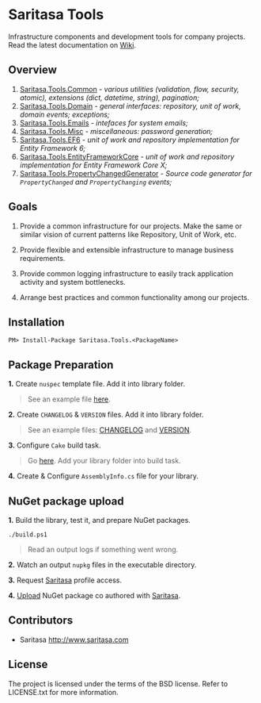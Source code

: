 Saritasa Tools
==============

Infrastructure components and development tools for company projects. Read the latest documentation on [Wiki](https://github.com/saritasa-nest/saritasa-dotnet-tools/wiki).

Overview
--------

1. [Saritasa.Tools.Common](https://www.nuget.org/packages/Saritasa.Tools.Common) - _various utilities (validation, flow, security, atomic), extensions (dict, datetime, string), pagination;_
2. [Saritasa.Tools.Domain](https://www.nuget.org/packages/Saritasa.Tools.Domain) - _general interfaces: repository, unit of work, domain events; exceptions;_
3. [Saritasa.Tools.Emails](https://www.nuget.org/packages/Saritasa.Tools.Emails) - _intefaces for system emails;_
4. [Saritasa.Tools.Misc](https://www.nuget.org/packages/Saritasa.Tools.Misc) - _miscellaneous: password generation;_
5. [Saritasa.Tools.EF6](https://www.nuget.org/packages/Saritasa.Tools.EF6) - _unit of work and repository implementation for Entity Framework 6;_
6. [Saritasa.Tools.EntityFrameworkCore](https://www.nuget.org/packages/Saritasa.Tools.EntityFrameworkCore) - _unit of work and repository implementation for Entity Framework Core X;_
7. [Saritasa.Tools.PropertyChangedGenerator](https://www.nuget.org/packages/Saritasa.Tools.PropertyChangedGenerator) - _Source code generator for `PropertyChanged` and `PropertyChanging` events;_

Goals
-----

1. Provide a common infrastructure for our projects. Make the same or similar vision of current patterns like Repository, Unit of Work, etc.

2. Provide flexible and extensible infrastructure to manage business requirements.

3. Provide common logging infrastructure to easily track application activity and system bottlenecks.

4. Arrange best practices and common functionality among our projects.

Installation
------------

```
PM> Install-Package Saritasa.Tools.<PackageName>
```

Package Preparation
------------

**1.** Create `nuspec` template file. Add it into library folder.
> See an example file [here](https://github.com/saritasa-nest/saritasa-dotnet-tools/blob/master/src/Saritasa.Tools.Common/Saritasa.Tools.Common.nuspec.template).

**2.** Create `CHANGELOG` & `VERSION` files. Add it into library folder.
> See an example files: [CHANGELOG](https://github.com/saritasa-nest/saritasa-dotnet-tools/blob/master/src/Saritasa.Tools.Common/CHANGELOG.txt) and [VERSION](https://github.com/saritasa-nest/saritasa-dotnet-tools/blob/master/src/Saritasa.Tools.Common/VERSION.txt).

**3.** Configure `Cake` build task.
> Go [here](https://github.com/saritasa-nest/saritasa-dotnet-tools/blob/master/scripts/Modules/Saritasa.Cake/Tasks/PackTask.cs). Add your library folder into build task.

**4.** Create & Configure `AssemblyInfo.cs` file for your library.

NuGet package upload
--------

**1.** Build the library, test it, and prepare NuGet packages. 

    ./build.ps1
    
> Read an output logs if something went wrong.

**2.** Watch an output `nupkg` files in the executable directory.

**3.** Request [Saritasa](https://www.nuget.org/profiles/Saritasa) profile access.

**4.** [Upload](https://www.nuget.org/packages/manage/upload) NuGet package co authored with [Saritasa](https://www.nuget.org/profiles/Saritasa).

Contributors
------------

* Saritasa http://www.saritasa.com

License
-------

The project is licensed under the terms of the BSD license. Refer to LICENSE.txt for more information.

